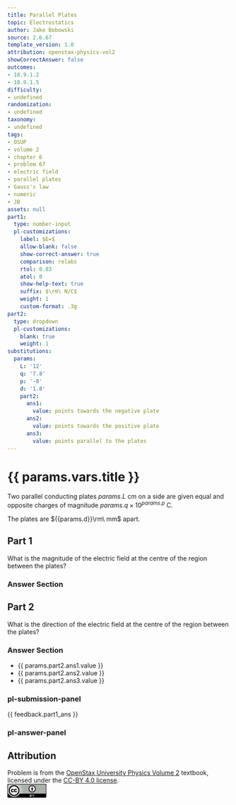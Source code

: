```yaml
---
title: Parallel Plates
topic: Electrostatics
author: Jake Bobowski
source: 2.6.67
template_version: 1.0
attribution: openstax-physics-vol2
showCorrectAnswer: false
outcomes:
- 18.9.1.2
- 18.9.1.5
difficulty:
- undefined
randomization:
- undefined
taxonomy:
- undefined
tags:
- OSUP
- volume 2
- chapter 6
- problem 67
- electric field
- parallel plates
- Gauss's law
- numeric
- JB
assets: null
part1:
  type: number-input
  pl-customizations:
    label: $E=$
    allow-blank: false
    show-correct-answer: true
    comparison: relabs
    rtol: 0.03
    atol: 0
    show-help-text: true
    suffix: $\rm\ N/C$
    weight: 1
    custom-format: .3g
part2:
  type: dropdown
  pl-customizations:
    blank: true
    weight: 1
substitutions:
  params:
    L: '12'
    q: '7.8'
    p: '-8'
    d: '1.8'
    part2:
      ans1:
        value: points towards the negative plate
      ans2:
        value: points towards the positive plate
      ans3:
        value: points parallel to the plates
---
```

# {{ params.vars.title }}
Two parallel conducting plates ${{params.L}} \textrm{ cm}$ on a side are given equal and opposite charges of magnitude ${{params.q}}\times 10^{ {{params.p}} } \textrm{ C}$.

The plates are ${{params.d}}\rm\ mm$ apart.

## Part 1

What is the magnitude of the electric field at the centre of the region between the plates?

### Answer Section

## Part 2

What is the direction of the electric field at the centre of the region between the plates?

### Answer Section

- {{ params.part2.ans1.value }}
- {{ params.part2.ans2.value }}
- {{ params.part2.ans3.value }}

### pl-submission-panel

{{ feedback.part1_ans }}

### pl-answer-panel

## Attribution

Problem is from the [OpenStax University Physics Volume 2](https://openstax.org/details/books/university-physics-volume-2) textbook, licensed under the [CC-BY 4.0 license](https://creativecommons.org/licenses/by/4.0/).<br>![Image representing the Creative Commons 4.0 BY license.](https://raw.githubusercontent.com/firasm/bits/master/by.png)